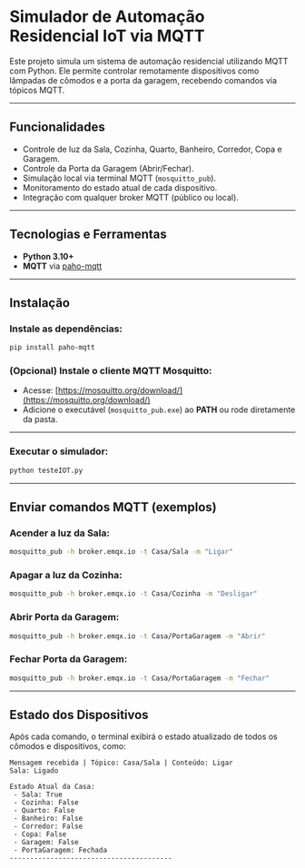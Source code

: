 
# Simulador de Automação Residencial IoT via MQTT

Este projeto simula um sistema de automação residencial utilizando MQTT com Python. Ele permite controlar remotamente dispositivos como lâmpadas de cômodos e a porta da garagem, recebendo comandos via tópicos MQTT.

---

## Funcionalidades

* Controle de luz da Sala, Cozinha, Quarto, Banheiro, Corredor, Copa e Garagem.
* Controle da Porta da Garagem (Abrir/Fechar).
* Simulação local via terminal MQTT (`mosquitto_pub`).
* Monitoramento do estado atual de cada dispositivo.
* Integração com qualquer broker MQTT (público ou local).

---

## Tecnologias e Ferramentas

* **Python 3.10+**
* **MQTT** via [paho-mqtt](https://pypi.org/project/paho-mqtt/)

---

## Instalação

### Instale as dependências:

```bash
pip install paho-mqtt
```

### (Opcional) Instale o cliente MQTT Mosquitto:

* Acesse: [https://mosquitto.org/download/](https://mosquitto.org/download/)
* Adicione o executável (`mosquitto_pub.exe`) ao **PATH** ou rode diretamente da pasta.

---

### Executar o simulador:

```bash
python testeIOT.py
```

---

## Enviar comandos MQTT (exemplos)

### Acender a luz da Sala:

```bash
mosquitto_pub -h broker.emqx.io -t Casa/Sala -m "Ligar"
```

### Apagar a luz da Cozinha:

```bash
mosquitto_pub -h broker.emqx.io -t Casa/Cozinha -m "Desligar"
```

### Abrir Porta da Garagem:

```bash
mosquitto_pub -h broker.emqx.io -t Casa/PortaGaragem -m "Abrir"
```

### Fechar Porta da Garagem:

```bash
mosquitto_pub -h broker.emqx.io -t Casa/PortaGaragem -m "Fechar"
```

---

## Estado dos Dispositivos

Após cada comando, o terminal exibirá o estado atualizado de todos os cômodos e dispositivos, como:

```
Mensagem recebida | Tópico: Casa/Sala | Conteúdo: Ligar
Sala: Ligado

Estado Atual da Casa:
 - Sala: True
 - Cozinha: False
 - Quarto: False
 - Banheiro: False
 - Corredor: False
 - Copa: False
 - Garagem: False
 - PortaGaragem: Fechada
----------------------------------------
```


